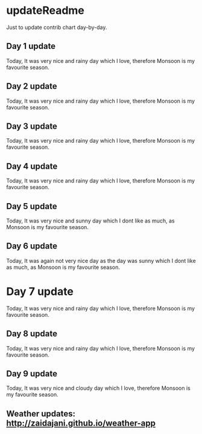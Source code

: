 # updateReadme

Just to update contrib chart day-by-day.

## Day 1 update

Today, It was very nice and rainy day which I love, therefore Monsoon is my favourite season. 

## Day 2 update

Today, It was very nice and rainy day which I love, therefore Monsoon is my favourite season. 

## Day 3 update

Today, It was very nice and rainy day which I love, therefore Monsoon is my favourite season. 

## Day 4 update

Today, It was very nice and rainy day which I love, therefore Monsoon is my favourite season. 

## Day 5 update
Today, It was very nice and sunny day which I dont like as much, as Monsoon is my favourite season.

## Day 6 update
Today, It was again not very nice day as the day was sunny which I dont like as much, as Monsoon is my favourite season.

# Day 7 update
Today, It was very nice and rainy day which I love, therefore Monsoon is my favourite season. 

## Day 8 update
Today, It was very nice and rainy day which I love, therefore Monsoon is my favourite season. 


## Day 9 update
Today, It was very nice and cloudy day which I love, therefore Monsoon is my favourite season. 

## Weather updates: http://zaidajani.github.io/weather-app
